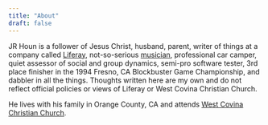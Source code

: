 ```yaml
---
title: "About"
draft: false
---
```


JR Houn is a follower of Jesus Christ, husband, parent, writer of things at a company called [Liferay](https://www.liferay.com), not-so-serious [musician](https://www.youtube.com/whoisdallas), professional car camper, quiet assessor of social and group dynamics, semi-pro software tester, 3rd place finisher in the 1994 Fresno, CA Blockbuster Game Championship, and dabbler in all the things. Thoughts written here are my own and do not reflect official policies or views of Liferay or West Covina Christian Church.

He lives with his family in Orange County, CA and attends [West Covina Christian Church](https://www.westcovina.church).
